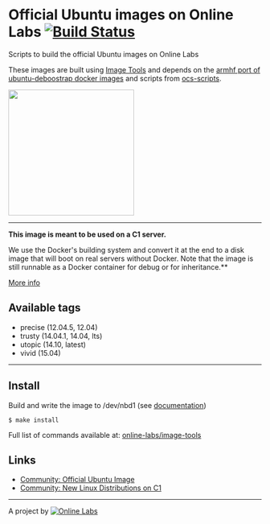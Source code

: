 Official Ubuntu images on Online Labs [![Build Status](https://travis-ci.org/online-labs/image-ubuntu.svg?branch=master)](https://travis-ci.org/online-labs/image-ubuntu)
=====================================

Scripts to build the official Ubuntu images on Online Labs

These images are built using [Image Tools](https://github.com/online-labs/image-tools) and depends on the [armhf port of ubuntu-deboostrap docker images](https://registry.hub.docker.com/u/armbuild/ubuntu-debootstrap/) and scripts from [ocs-scripts](https://github.com/online-labs/ocs-scripts).

<img src="http://design.ubuntu.com/wp-content/uploads/logo-ubuntu_no®-black_orange-hex.svg" width="250px" />

---

**This image is meant to be used on a C1 server.**

We use the Docker's building system and convert it at the end to a disk image that will boot on real servers without Docker. Note that the image is still runnable as a Docker container for debug or for inheritance.**

[More info](https://github.com/online-labs/image-tools#docker-based-builder)

Available tags
--------------

- precise (12.04.5, 12.04)
- trusty (14.04.1, 14.04, lts)
- utopic (14.10, latest)
- vivid (15.04)

---

Install
-------

Build and write the image to /dev/nbd1 (see [documentation](https://doc.cloud.online.net/howto/create_image.html))

    $ make install

Full list of commands available at: [online-labs/image-tools](https://github.com/online-labs/image-tools/tree/master#commands)

Links
-----

- [Community: Official Ubuntu Image](https://community.cloud.online.net/t/official-ubuntu-image/345?u=manfred)
- [Community: New Linux Distributions on C1](https://community.cloud.online.net/t/official-new-linux-distributions-debian-coreos-centos-fedora-arch-linux/229?u=manfred)

---

A project by [![Online Labs](https://raw.githubusercontent.com/online-labs/doc.cloud.online.net/master/www/documentation/docs_public/contents/images/logo_footer.png)](http://labs.online.net/)
